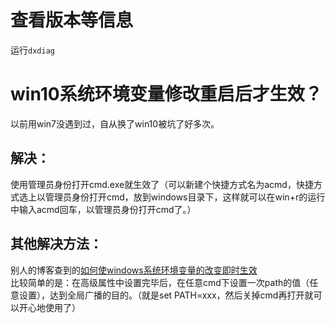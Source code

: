 # 查看版本等信息
运行`dxdiag`

# win10系统环境变量修改重启后才生效？
以前用win7没遇到过，自从换了win10被坑了好多次。
## 解决：
使用管理员身份打开cmd.exe就生效了（可以新建个快捷方式名为acmd，快捷方式选上以管理员身份打开cmd，放到windows目录下，这样就可以在win+r的运行中输入acmd回车，以管理员身份打开cmd了。）

## 其他解决方法：
别人的博客查到的[如何使windows系统环境变量的改变即时生效](http://blog.csdn.net/lioncode/article/details/6037683)  
比较简单的是：在高级属性中设置完毕后，在任意cmd下设置一次path的值（任意设置），达到全局广播的目的。（就是set PATH=xxx，然后关掉cmd再打开就可以开心地使用了）